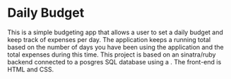 # Daily Budget
This is a simple budgeting app that allows a user to set a daily budget and keep track of expenses per day. The application keeps a running total based on the number of days you have been using the application and the total expenses during this time. 
This project is based on an sinatra/ruby backend connected to a posgres SQL database using a . The front-end is HTML and CSS.  
